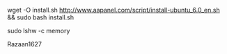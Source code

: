 wget -O install.sh http://www.aapanel.com/script/install-ubuntu_6.0_en.sh && sudo bash install.sh

sudo lshw -c memory

Razaan1627
